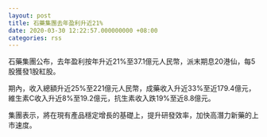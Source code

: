 ```yaml
---
layout: post
title: 石藥集團去年盈利升近21%
date: 2020-03-30 12:22:57.000000000 +08:00
categories: rss
---
```


石藥集團公布，去年盈利按年升近21%至37.1億元人民幣，派末期息20港仙，每5股獲發1股紅股。

期內，收入總額升近25%至221億元人民幣，成藥收入升近33%至近179.4億元，維生素C收入升近8%至19.2億元，抗生素收入跌19%至近8.8億元。

集團表示，將在現有產品穩定增長的基礎上，提升研發效率，加快高潛力新藥的上市速度。
